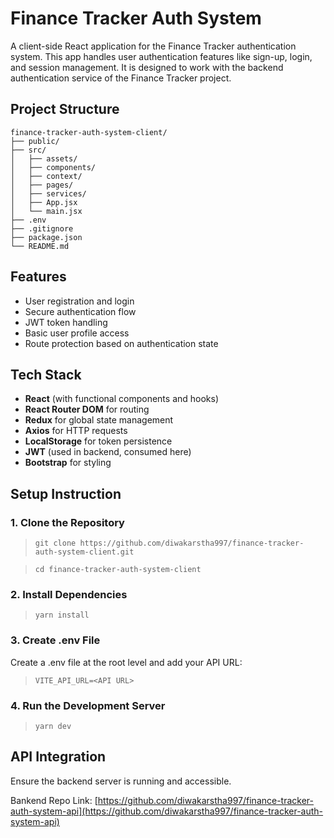 # Finance Tracker Auth System
A client-side React application for the Finance Tracker authentication system. This app handles user authentication features like sign-up, login, and session management. It is designed to work with the backend authentication service of the Finance Tracker project.

## Project Structure
    finance-tracker-auth-system-client/
    ├── public/
    ├── src/
    │   ├── assets/
    │   ├── components/
    │   ├── context/
    │   ├── pages/
    │   ├── services/
    │   ├── App.jsx
    │   └── main.jsx
    ├── .env
    ├── .gitignore
    ├── package.json
    └── README.md

## Features
- User registration and login
- Secure authentication flow
- JWT token handling
- Basic user profile access
- Route protection based on authentication state

## Tech Stack
- **React** (with functional components and hooks)
- **React Router DOM** for routing
- **Redux** for global state management
- **Axios** for HTTP requests
- **LocalStorage** for token persistence
- **JWT** (used in backend, consumed here)
- **Bootstrap** for styling

## Setup Instruction
### 1. Clone the Repository
> `git clone https://github.com/diwakarstha997/finance-tracker-auth-system-client.git`

> `cd finance-tracker-auth-system-client`

### 2. Install Dependencies
> `yarn install`

### 3. Create .env File
Create a .env file at the root level and add your API URL:
> `VITE_API_URL=<API URL>`



### 4. Run the Development Server
> `yarn dev`

## API Integration
Ensure the backend server is running and accessible.

Bankend Repo Link: [https://github.com/diwakarstha997/finance-tracker-auth-system-api](https://github.com/diwakarstha997/finance-tracker-auth-system-api)
